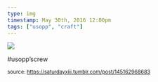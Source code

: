 ```yaml
---
type: img
timestamp: May 30th, 2016 12:00pm
tags: ["usopp", "craft"]
---
```

<img src="https://saturdayxiii.github.io/media/145162968683.jpg"/>

#usopp’screw
 
  
<small>source: https://saturdayxiii.tumblr.com/post/145162968683</small>